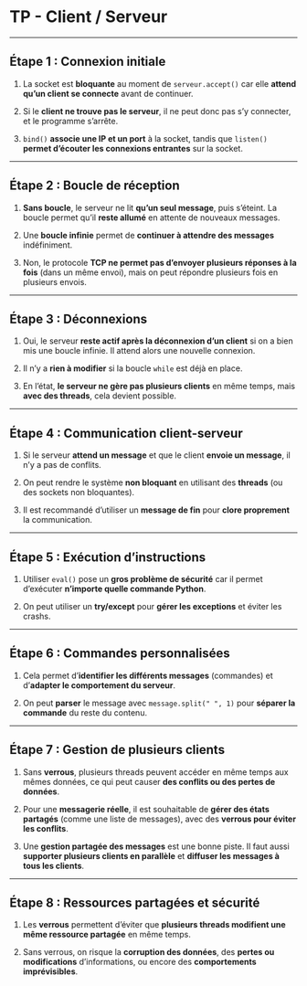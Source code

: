 # TP - Client / Serveur

---

## Étape 1 : Connexion initiale

1. La socket est **bloquante** au moment de `serveur.accept()` car elle **attend qu’un client se connecte** avant de continuer.

2. Si le **client ne trouve pas le serveur**, il ne peut donc pas s’y connecter, et le programme s’arrête.

3. `bind()` **associe une IP et un port** à la socket, tandis que `listen()` **permet d’écouter les connexions entrantes** sur la socket.

---

## Étape 2 : Boucle de réception

1. **Sans boucle**, le serveur ne lit **qu’un seul message**, puis s’éteint. La boucle permet qu’il **reste allumé** en attente de nouveaux messages.

2. Une **boucle infinie** permet de **continuer à attendre des messages** indéfiniment.

3. Non, le protocole **TCP ne permet pas d’envoyer plusieurs réponses à la fois** (dans un même envoi), mais on peut répondre plusieurs fois en plusieurs envois.

---

## Étape 3 : Déconnexions

1. Oui, le serveur **reste actif après la déconnexion d’un client** si on a bien mis une boucle infinie. Il attend alors une nouvelle connexion.

2. Il n’y a **rien à modifier** si la boucle `while` est déjà en place.

3. En l’état, **le serveur ne gère pas plusieurs clients** en même temps, mais **avec des threads**, cela devient possible.

---

## Étape 4 : Communication client-serveur

1. Si le serveur **attend un message** et que le client **envoie un message**, il n’y a pas de conflits.

2. On peut rendre le système **non bloquant** en utilisant des **threads** (ou des sockets non bloquantes).

3. Il est recommandé d’utiliser un **message de fin** pour **clore proprement** la communication.

---

## Étape 5 : Exécution d’instructions

1. Utiliser `eval()` pose un **gros problème de sécurité** car il permet d’exécuter **n’importe quelle commande Python**.

2. On peut utiliser un **try/except** pour **gérer les exceptions** et éviter les crashs.

---

## Étape 6 : Commandes personnalisées

1. Cela permet d’**identifier les différents messages** (commandes) et d’**adapter le comportement du serveur**.

2. On peut **parser** le message avec `message.split(" ", 1)` pour **séparer la commande** du reste du contenu.

---

## Étape 7 : Gestion de plusieurs clients

1. Sans **verrous**, plusieurs threads peuvent accéder en même temps aux mêmes données, ce qui peut causer **des conflits ou des pertes de données**.

2. Pour une **messagerie réelle**, il est souhaitable de **gérer des états partagés** (comme une liste de messages), avec des **verrous pour éviter les conflits**.

3. Une **gestion partagée des messages** est une bonne piste. Il faut aussi **supporter plusieurs clients en parallèle** et **diffuser les messages à tous les clients**.

---

## Étape 8 : Ressources partagées et sécurité

1. Les **verrous** permettent d’éviter que **plusieurs threads modifient une même ressource partagée** en même temps.

2. Sans verrous, on risque la **corruption des données**, des **pertes ou modifications** d’informations, ou encore des **comportements imprévisibles**.
